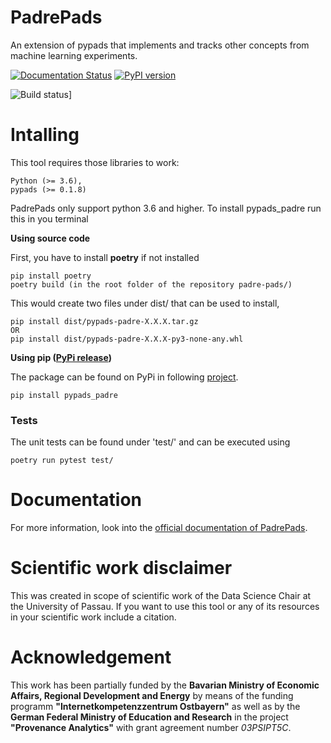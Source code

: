 
# PadrePads
An extension of pypads that implements and tracks other concepts from machine learning experiments.   

[![Documentation Status](https://readthedocs.org/projects/pypads-onto/badge/?version=latest)](https://pypads.readthedocs.io/projects/pypads-onto/en/latest/?badge=latest)
[![PyPI version](https://badge.fury.io/py/pypads-padre.svg)](https://badge.fury.io/py/pypads-padre)  

![Build status](https://gitlab.padim.fim.uni-passau.de/RP-17-PaDReP/padre-pads/badges/master/pipeline.svg)]

# Intalling
This tool requires those libraries to work:

    Python (>= 3.6),
    pypads (>= 0.1.8)
    
PadrePads only support python 3.6 and higher. To install pypads_padre run this in you terminal

**Using source code**

First, you have to install **poetry** if not installed

    pip install poetry
    poetry build (in the root folder of the repository padre-pads/)

This would create two files under dist/ that can be used to install,

    pip install dist/pypads-padre-X.X.X.tar.gz
    OR
    pip install dist/pypads-padre-X.X.X-py3-none-any.whl
    
 
**Using pip ([PyPi release](https://pypi.org/project/pypads-padre/))**

The package can be found on PyPi in following [project](https://pypi.org/project/pypads-padre/).

    pip install pypads_padre


### Tests
The unit tests can be found under 'test/' and can be executed using

    poetry run pytest test/

# Documentation

For more information, look into the [official documentation of PadrePads](https://pypads.readthedocs.io/en/latest/projects/pypads-padre.html).

# Scientific work disclaimer
This was created in scope of scientific work of the Data Science Chair at the University of Passau. If you want to use this tool or any of its resources in your scientific work include a citation.

# Acknowledgement
This work has been partially funded by the **Bavarian Ministry of Economic Affairs, Regional Development and Energy** by means of the funding programm **"Internetkompetenzzentrum Ostbayern"** as well as by the **German Federal Ministry of Education and Research** in the project **"Provenance Analytics"** with grant agreement number *03PSIPT5C*.
